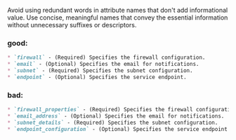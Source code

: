 Avoid using redundant words in attribute names that don't add informational value. Use concise, meaningful names that convey the essential information without unnecessary suffixes or descriptors.

### good:
```markdown
* `firewall` - (Required) Specifies the firewall configuration.
* `email` - (Optional) Specifies the email for notifications.
* `subnet` - (Required) Specifies the subnet configuration.
* `endpoint` - (Optional) Specifies the service endpoint.
```

### bad:
```markdown
* `firewall_properties` - (Required) Specifies the firewall configuration.
* `email_address` - (Optional) Specifies the email for notifications.
* `subnet_details` - (Required) Specifies the subnet configuration.
* `endpoint_configuration` - (Optional) Specifies the service endpoint.
```
